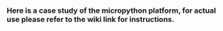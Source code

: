 ### Here is a case study of the micropython platform, for actual use please refer to the wiki link for instructions.